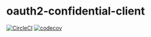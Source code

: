# oauth2-confidential-client
[![CircleCI](https://circleci.com/gh/kg0r0/oauth2-confidential-client/tree/master.svg?style=svg)](https://circleci.com/gh/kg0r0/oauth2-confidential-client/tree/master) [![codecov](https://codecov.io/gh/kg0r0/oauth2-confidential-client/branch/master/graph/badge.svg)](https://codecov.io/gh/kg0r0/oauth2-confidential-client)
